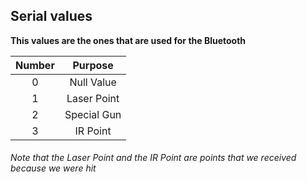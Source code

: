 ## Serial values

**This values are the ones that are used for the Bluetooth** 

|  Number |       Purpose     |
|:-------:|:-----------------:|
|    0    |     Null Value    |
|    1    |     Laser Point   |   
|    2    |     Special Gun   |    
|    3    |     IR Point      |

###### Note that the Laser Point and the IR Point are points that we received because we were hit
